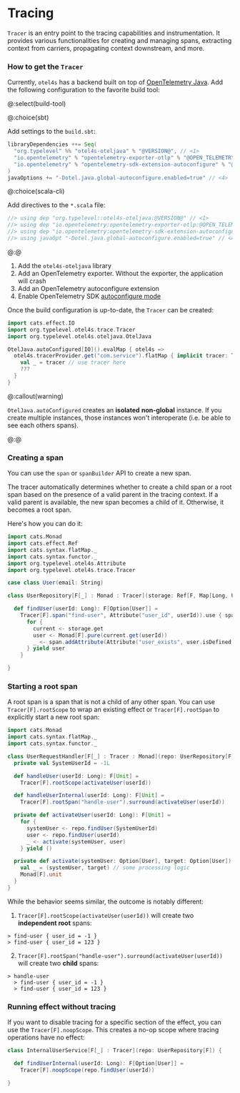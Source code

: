 # Tracing

`Tracer` is an entry point to the tracing capabilities and instrumentation.
It provides various functionalities for creating and managing spans,
extracting context from carriers, propagating context downstream, and more.

### How to get the `Tracer`

Currently, `otel4s` has a backend built on top of [OpenTelemetry Java][opentelemetry-java].
Add the following configuration to the favorite build tool:

@:select(build-tool)

@:choice(sbt)

Add settings to the `build.sbt`:

```scala
libraryDependencies ++= Seq(
  "org.typelevel" %% "otel4s-oteljava" % "@VERSION@", // <1>
  "io.opentelemetry" % "opentelemetry-exporter-otlp" % "@OPEN_TELEMETRY_VERSION@" % Runtime, // <2>
  "io.opentelemetry" % "opentelemetry-sdk-extension-autoconfigure" % "@OPEN_TELEMETRY_VERSION@" % Runtime // <3>
)
javaOptions += "-Dotel.java.global-autoconfigure.enabled=true" // <4>
```

@:choice(scala-cli)

Add directives to the `*.scala` file:

```scala
//> using dep "org.typelevel::otel4s-oteljava:@VERSION@" // <1>
//> using dep "io.opentelemetry:opentelemetry-exporter-otlp:@OPEN_TELEMETRY_VERSION@" // <2>
//> using dep "io.opentelemetry:opentelemetry-sdk-extension-autoconfigure:@OPEN_TELEMETRY_VERSION@" // <3>
//> using javaOpt "-Dotel.java.global-autoconfigure.enabled=true" // <4>
```

@:@

1. Add the `otel4s-oteljava` library
2. Add an OpenTelemetry exporter. Without the exporter, the application will crash
3. Add an OpenTelemetry autoconfigure extension
4. Enable OpenTelemetry SDK [autoconfigure mode][opentelemetry-java-autoconfigure]

Once the build configuration is up-to-date, the `Tracer` can be created:

```scala mdoc:silent
import cats.effect.IO
import org.typelevel.otel4s.trace.Tracer
import org.typelevel.otel4s.oteljava.OtelJava

OtelJava.autoConfigured[IO]().evalMap { otel4s =>
  otel4s.tracerProvider.get("com.service").flatMap { implicit tracer: Tracer[IO] =>
    val _ = tracer // use tracer here
    ???
  }
}
```

@:callout(warning)

`OtelJava.autoConfigured` creates an **isolated** **non-global** instance.
If you create multiple instances, those instances won't interoperate (i.e. be able to see each others spans).

@:@

### Creating a span

You can use the `span` or `spanBuilder` API to create a new span.

The tracer automatically determines whether to create a child span or a root span based on the presence of a valid
parent in the tracing context.
If a valid parent is available, the new span becomes a child of it. Otherwise, it becomes a root span.

Here's how you can do it:

```scala mdoc:silent:reset
import cats.Monad
import cats.effect.Ref
import cats.syntax.flatMap._
import cats.syntax.functor._
import org.typelevel.otel4s.Attribute
import org.typelevel.otel4s.trace.Tracer

case class User(email: String)

class UserRepository[F[_] : Monad : Tracer](storage: Ref[F, Map[Long, User]]) {

  def findUser(userId: Long): F[Option[User]] =
    Tracer[F].span("find-user", Attribute("user_id", userId)).use { span =>
      for {
        current <- storage.get
        user <- Monad[F].pure(current.get(userId))
        _ <- span.addAttribute(Attribute("user_exists", user.isDefined))
      } yield user
    }

}
```

### Starting a root span

A root span is a span that is not a child of any other span.
You can use `Tracer[F].rootScope` to wrap an existing effect or `Tracer[F].rootSpan` to explicitly start a new root
span:

```scala mdoc:silent
import cats.Monad
import cats.syntax.flatMap._
import cats.syntax.functor._

class UserRequestHandler[F[_] : Tracer : Monad](repo: UserRepository[F]) {
  private val SystemUserId = -1L

  def handleUser(userId: Long): F[Unit] =
    Tracer[F].rootScope(activateUser(userId))

  def handleUserInternal(userId: Long): F[Unit] =
    Tracer[F].rootSpan("handle-user").surround(activateUser(userId))

  private def activateUser(userId: Long): F[Unit] =
    for {
      systemUser <- repo.findUser(SystemUserId)
      user <- repo.findUser(userId)
      _ <- activate(systemUser, user)
    } yield ()

  private def activate(systemUser: Option[User], target: Option[User]): F[Unit] = {
    val _ = (systemUser, target) // some processing logic
    Monad[F].unit
  }
}
```

While the behavior seems similar, the outcome is notably different:

1. `Tracer[F].rootScope(activateUser(userId))` will create two **independent root** spans:

```
> find-user { user_id = -1 }  
> find-user { user_id = 123 }
```

2. `Tracer[F].rootSpan("handle-user").surround(activateUser(userId))` will create two **child** spans:

```
> handle-user  
  > find-user { user_id = -1 }  
  > find-user { user_id = 123 }
```

### Running effect without tracing

If you want to disable tracing for a specific section of the effect, you can use the `Tracer[F].noopScope`.
This creates a no-op scope where tracing operations have no effect:

```scala mdoc:silent
class InternalUserService[F[_] : Tracer](repo: UserRepository[F]) {

  def findUserInternal(userId: Long): F[Option[User]] =
    Tracer[F].noopScope(repo.findUser(userId))

}
```

[opentelemetry-java]: https://github.com/open-telemetry/opentelemetry-java

[opentelemetry-java-autoconfigure]: https://opentelemetry.io/docs/languages/java/configuration/